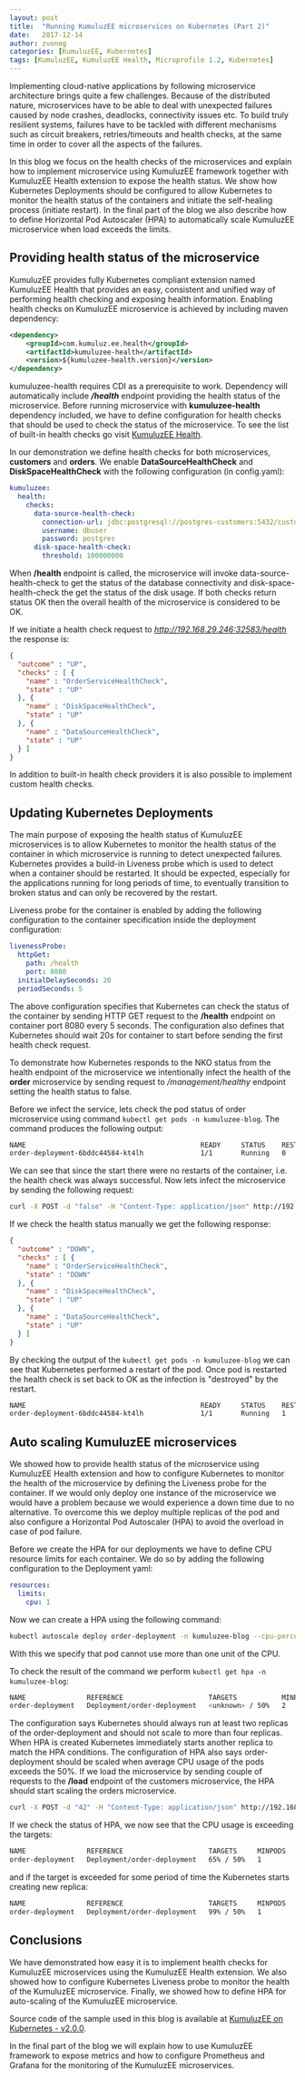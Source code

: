 ```yaml
---
layout: post
title:  "Running KumuluzEE microservices on Kubernetes (Part 2)"
date:   2017-12-14
author: zvoneg
categories: [KumuluzEE, Kubernetes]
tags: [KumuluzEE, KumuluzEE Health, Microprofile 1.2, Kubernetes]
---
```


Implementing cloud-native applications by following microservice architecture brings quite a few challenges. Because of the distributed nature, microservices have to be able to deal with unexpected failures caused by node crashes, deadlocks, connectivity issues etc. To build truly resilient systems, failures have to be tackled with different mechanisms such as circuit breakers, retries/timeouts and health checks, at the same time in order to cover all the aspects of the failures.

<!--more-->

In this blog we focus on the health checks of the microservices and explain how to implement microservice using KumuluzEE framework together with KumuluzEE Health extension to expose the health status. We show how Kubernetes Deployments should be configured to allow Kubernetes to monitor the health status of the containers and initiate the self-healing process (initiate restart). In the final part of the blog we also describe how to define Horizontal Pod Autoscaler (HPA) to automatically scale KumuluzEE microservice when load exceeds the limits.

## Providing health status of the microservice
KumuluzEE provides fully Kubernetes compliant extension named KumuluzEE Health that provides an easy, consistent and unified way of performing health checking and exposing health information. Enabling health checks on KumuluzEE microservice is achieved by including maven dependency:

```xml
<dependency>
    <groupId>com.kumuluz.ee.health</groupId>
    <artifactId>kumuluzee-health</artifactId>
    <version>${kumuluzee-health.version}</version>
</dependency>
```
kumuluzee-health requires CDI as a prerequisite to work. Dependency will automatically include ***/health*** endpoint providing the health status of the microservice. Before running microservice with **kumuluzee-health** dependency included, we have to define configuration for health checks that should be used to check the status of the microservice. To see the list of built-in health checks go visit [KumuluzEE Health](https://github.com/kumuluz/kumuluzee-health).

In our demonstration we define health checks for both microservices, **customers** and **orders**. We enable **DataSourceHealthCheck** and **DiskSpaceHealthCheck** with the following configuration (in config.yaml):

```yaml
kumuluzee:
  health:
    checks:
      data-source-health-check:
        connection-url: jdbc:postgresql://postgres-customers:5432/customer
        username: dbuser
        password: postgres
      disk-space-health-check:
        threshold: 100000000
```

When **/health** endpoint is called, the microservice will invoke data-source-health-check to get the status of the database connectivity and disk-space-health-check the get the status of the disk usage. If both checks return status OK then the overall health of the microservice is considered to be OK.

If we initiate a health check request to *http://192.168.29.246:32583/health* the response is:

```json
{
  "outcome" : "UP",
  "checks" : [ {
    "name" : "OrderServiceHealthCheck",
    "state" : "UP"
  }, {
    "name" : "DiskSpaceHealthCheck",
    "state" : "UP"
  }, {
    "name" : "DataSourceHealthCheck",
    "state" : "UP"
  } ]
}
```

In addition to built-in health check providers it is also possible to implement custom health checks.

## Updating Kubernetes Deployments
The main purpose of exposing the health status of KumuluzEE microservices is to allow Kubernetes to monitor the health status of the container in which microservice is running to detect unexpected failures. Kubernetes provides a build-in Liveness probe which is used to detect when a container should be restarted. It should be expected, especially for the applications running for long periods of time, to eventually transition to broken status and can only be recovered by the restart.

Liveness probe for the container is enabled by adding the following configuration to the container specification inside the deployment configuration:

```yaml
livenessProbe:
  httpGet:
    path: /health
    port: 8080
  initialDelaySeconds: 20
  periodSeconds: 5
```

The above configuration specifies that Kubernetes can check the status of the container by sending HTTP GET request to the **/health** endpoint on container port 8080 every 5 seconds. The configuration also defines that Kubernetes should wait 20s for container to start before sending the first health check request.

To demonstrate how Kubernetes responds to the NKO status from the health endpoint of the microservice we intentionally infect the health of the **order** microservice by sending request to */management/healthy* endpoint setting the health status to false.

Before we infect the service, lets check the pod status of order microservice using command ```kubectl get pods -n kumuluzee-blog```. The command produces the following output:

```sh
NAME                                           READY     STATUS    RESTARTS   AGE
order-deployment-6bddc44584-kt4lh              1/1       Running   0          35m
```

We can see that since the start there were no restarts of the container, i.e. the health check was always successful. Now lets infect the microservice by sending the following request:

```sh
curl -X POST -d "false" -H "Content-Type: application/json" http://192.168.29.246:32583/v1/management/healthy
```

If we check the health status manually we get the following response:

```json
{
  "outcome" : "DOWN",
  "checks" : [ {
    "name" : "OrderServiceHealthCheck",
    "state" : "DOWN"
  }, {
    "name" : "DiskSpaceHealthCheck",
    "state" : "UP"
  }, {
    "name" : "DataSourceHealthCheck",
    "state" : "UP"
  } ]
}
```

By checking the output of the ````kubectl get pods -n kumuluzee-blog```` we can see that Kubernetes performed a restart of the pod. Once pod is restarted the health check is set back to OK as the infection is "destroyed" by the restart.

```sh
NAME                                           READY     STATUS    RESTARTS   AGE
order-deployment-6bddc44584-kt4lh              1/1       Running   1          1h
```

## Auto scaling KumuluzEE microservices
We showed how to provide health status of the microservice using KumuluzEE Health extension and how to configure Kubernetes to monitor the health of the microservice by defining the Liveness probe for the container. If we would only deploy one instance of the microservice we would have a problem because we would experience a down time due to no alternative. To overcome this we deploy multiple replicas of the pod and also configure a Horizontal Pod Autoscaler (HPA) to avoid the overload in case of pod failure.

Before we create the HPA for our deployments we have to define CPU resource limits for each container. We do so by adding the following configuration to the Deployment yaml:

```yaml
resources:
  limits:
    cpu: 1
```

Now we can create a HPA using the following command:

```sh 
kubectl autoscale deploy order-deployment -n kumuluzee-blog --cpu-percent=50 --min=2 --max=4
```

With this we specify that pod cannot use more than one unit of the CPU.

To check the result of the command we perform ````kubectl get hpa -n kumuluzee-blog````:

```sh 
NAME               REFERENCE                     TARGETS           MINPODS   MAXPODS   REPLICAS   AGE
order-deployment   Deployment/order-deployment   <unknown> / 50%   2         4         0          11s
```

The configuration says Kubernetes should always run at least two replicas of the order-deployment and should not scale to more than four replicas. When HPA is created Kubernetes immediately starts another replica to match the HPA conditions. The configuration of HPA also says order-deployment should be scaled when average CPU usage of the pods exceeds the 50%. If we load the microservice by sending couple of requests to the **/load** endpoint of the customers microservice, the HPA should start scaling the orders microservice.

```sh
curl -X POST -d "42" -H "Content-Type: application/json" http://192.168.29.246:32600/v1/load
```   

If we check the status of HPA, we now see that the CPU usage is exceeding the targets:

```sh
NAME               REFERENCE                     TARGETS     MINPODS   MAXPODS   REPLICAS   AGE
order-deployment   Deployment/order-deployment   65% / 50%   1         4         1          28m
```

and if the target is exceeded for some period of time the Kubernetes starts creating new replica:

```sh
NAME               REFERENCE                     TARGETS     MINPODS   MAXPODS   REPLICAS   AGE
order-deployment   Deployment/order-deployment   99% / 50%   1         4         2          29m
```
 
## Conclusions
We have demonstrated how easy it is to implement health checks for KumuluzEE microservices using the KumuluzEE Health extension. We also showed how to configure Kubernetes Liveness probe to monitor the health of the KumuluzEE microservice. Finally, we showed how to define HPA for auto-scaling of the KumuluzEE microservice.
 
Source code of the sample used in this blog is available at [KumuluzEE on Kubernetes - v2.0.0](https://github.com/zvonegit/kumuluzee-kubernetes/releases/tag/v2.0.0).

In the final part of the blog we will explain how to use KumuluzEE framework to expose metrics and how to configure Prometheus and Grafana for the monitoring of the KumuluzEE microservices.
